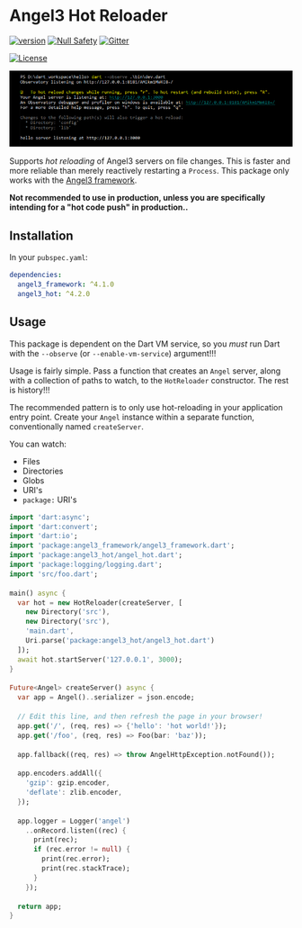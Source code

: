 # Angel3 Hot Reloader

[![version](https://img.shields.io/badge/pub-v4.2.0-brightgreen)](https://pub.dartlang.org/packages/angel3_hot)
[![Null Safety](https://img.shields.io/badge/null-safety-brightgreen)](https://dart.dev/null-safety)
[![Gitter](https://img.shields.io/gitter/room/angel_dart/discussion)](https://gitter.im/angel_dart/discussion)

[![License](https://img.shields.io/github/license/dukefirehawk/angel)](https://github.com/dukefirehawk/angel/tree/angel3/packages/hot/LICENSE)

![Screenshot of terminal](screenshots/angel3-screenshot.png)

Supports *hot reloading* of Angel3 servers on file changes. This is faster and more reliable than merely reactively restarting a `Process`.
This package only works with the [Angel3 framework](https://pub.dev/packages/angel3_framework).

**Not recommended to use in production, unless you are specifically intending for a "hot code push" in production..**

## Installation

In your `pubspec.yaml`:

```yaml
dependencies:
  angel3_framework: ^4.1.0
  angel3_hot: ^4.2.0
```

## Usage

This package is dependent on the Dart VM service, so you *must* run Dart with the `--observe` (or `--enable-vm-service`) argument!!!

Usage is fairly simple. Pass a function that creates an `Angel` server, along with a collection of paths to watch, to the `HotReloader` constructor. The rest is history!!!

The recommended pattern is to only use hot-reloading in your application entry point. Create your `Angel` instance within a separate function, conventionally named `createServer`.

You can watch:

* Files
* Directories
* Globs
* URI's
* `package:` URI's
  
```dart
import 'dart:async';
import 'dart:convert';
import 'dart:io';
import 'package:angel3_framework/angel3_framework.dart';
import 'package:angel3_hot/angel_hot.dart';
import 'package:logging/logging.dart';
import 'src/foo.dart';

main() async {
  var hot = new HotReloader(createServer, [
    new Directory('src'),
    new Directory('src'),
    'main.dart',
    Uri.parse('package:angel3_hot/angel3_hot.dart')
  ]);
  await hot.startServer('127.0.0.1', 3000);
}

Future<Angel> createServer() async {
  var app = Angel()..serializer = json.encode;

  // Edit this line, and then refresh the page in your browser!
  app.get('/', (req, res) => {'hello': 'hot world!'});
  app.get('/foo', (req, res) => Foo(bar: 'baz'));

  app.fallback((req, res) => throw AngelHttpException.notFound());

  app.encoders.addAll({
    'gzip': gzip.encoder,
    'deflate': zlib.encoder,
  });

  app.logger = Logger('angel')
    ..onRecord.listen((rec) {
      print(rec);
      if (rec.error != null) {
        print(rec.error);
        print(rec.stackTrace);
      }
    });

  return app;
}
```
